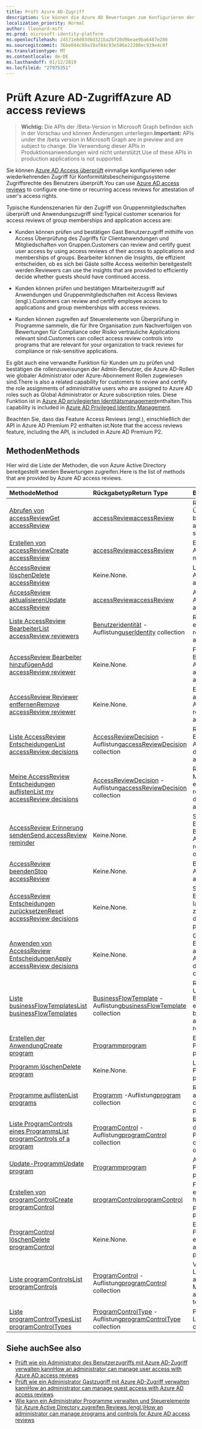 ```yaml
---
title: Prüft Azure AD-Zugriff
description: Sie können die Azure AD Bewertungen zum Konfigurieren der einmaligen oder wiederkehrenden Access Bewertungen für Konformitätsbescheinigungssysteme Zugriffsrechte des Benutzers zuzugreifen.
localization_priority: Normal
author: lleonard-msft
ms.prod: microsoft-identity-platform
ms.openlocfilehash: 24571e8d83d6d321ba2bf20d9beae9ba6487e286
ms.sourcegitcommit: 36be044c89a19af84c93e586e22200ec919e4c9f
ms.translationtype: MT
ms.contentlocale: de-DE
ms.lasthandoff: 01/12/2019
ms.locfileid: "27975351"
---
```

# <a name="azure-ad-access-reviews"></a><span data-ttu-id="c43fd-103">Prüft Azure AD-Zugriff</span><span class="sxs-lookup"><span data-stu-id="c43fd-103">Azure AD access reviews</span></span>

> <span data-ttu-id="c43fd-104">**Wichtig:** Die APIs der /Beta-Version in Microsoft Graph befinden sich in der Vorschau und können Änderungen unterliegen.</span><span class="sxs-lookup"><span data-stu-id="c43fd-104">**Important:** APIs under the /beta version in Microsoft Graph are in preview and are subject to change.</span></span> <span data-ttu-id="c43fd-105">Die Verwendung dieser APIs in Produktionsanwendungen wird nicht unterstützt.</span><span class="sxs-lookup"><span data-stu-id="c43fd-105">Use of these APIs in production applications is not supported.</span></span>

<span data-ttu-id="c43fd-106">Sie können [Azure AD Access überprüft](https://docs.microsoft.com/en-us/azure/active-directory/active-directory-azure-ad-controls-access-reviews-overview) einmalige konfigurieren oder wiederkehrenden Zugriff für Konformitätsbescheinigungssysteme Zugriffsrechte des Benutzers überprüft.</span><span class="sxs-lookup"><span data-stu-id="c43fd-106">You can use [Azure AD access reviews](https://docs.microsoft.com/en-us/azure/active-directory/active-directory-azure-ad-controls-access-reviews-overview) to configure one-time or recurring access reviews for attestation of user's access rights.</span></span>

<span data-ttu-id="c43fd-107">Typische Kundenszenarien für den Zugriff von Gruppenmitgliedschaften überprüft und Anwendungszugriff sind:</span><span class="sxs-lookup"><span data-stu-id="c43fd-107">Typical customer scenarios for access reviews of group memberships and application access are:</span></span>
   
- <span data-ttu-id="c43fd-108">Kunden können prüfen und bestätigen Gast Benutzerzugriff mithilfe von Access Überprüfung des Zugriffs für Clientanwendungen und Mitgliedschaften von Gruppen.</span><span class="sxs-lookup"><span data-stu-id="c43fd-108">Customers can review and certify guest user access by using access reviews of their access to applications and memberships of groups.</span></span> <span data-ttu-id="c43fd-109">Bearbeiter können die Insights, die effizient entscheiden, ob es sich bei Gäste sollte Access weiterhin bereitgestellt werden.</span><span class="sxs-lookup"><span data-stu-id="c43fd-109">Reviewers can use the insights that are provided to efficiently decide whether guests should have continued access.</span></span>
      
- <span data-ttu-id="c43fd-110">Kunden können prüfen und bestätigen Mitarbeiterzugriff auf Anwendungen und Gruppenmitgliedschaften mit Access Reviews (engl.).</span><span class="sxs-lookup"><span data-stu-id="c43fd-110">Customers can review and certify employee access to applications and group memberships with access reviews.</span></span>
   
- <span data-ttu-id="c43fd-111">Kunden können zugreifen auf Steuerelemente von Überprüfung in Programme sammeln, die für Ihre Organisation zum Nachverfolgen von Bewertungen für Compliance oder Risiko vertrauliche Applications relevant sind.</span><span class="sxs-lookup"><span data-stu-id="c43fd-111">Customers can collect access review controls into programs that are relevant for your organization to track reviews for compliance or risk-sensitive applications.</span></span>

<span data-ttu-id="c43fd-112">Es gibt auch eine verwandte Funktion für Kunden um zu prüfen und bestätigen die rollenzuweisungen der Admin-Benutzer, die Azure AD-Rollen wie globaler Administrator oder Azure-Abonnement Rollen zugewiesen sind.</span><span class="sxs-lookup"><span data-stu-id="c43fd-112">There is also a related capability for customers to review and certify the role assignments of administrative users who are assigned to Azure AD roles such as Global Administrator or Azure subscription roles.</span></span>  <span data-ttu-id="c43fd-113">Diese Funktion ist in [Azure AD privilegierten Identitätsmanagement](privilegedidentitymanagement-root.md)enthalten.</span><span class="sxs-lookup"><span data-stu-id="c43fd-113">This capability is included in [Azure AD Privileged Identity Management](privilegedidentitymanagement-root.md).</span></span>

<span data-ttu-id="c43fd-114">Beachten Sie, dass das Feature Access Reviews (engl.), einschließlich der API in Azure AD Premium P2 enthalten ist.</span><span class="sxs-lookup"><span data-stu-id="c43fd-114">Note that the access reviews feature, including the API, is included in Azure AD Premium P2.</span></span> 

## <a name="methods"></a><span data-ttu-id="c43fd-115">Methoden</span><span class="sxs-lookup"><span data-stu-id="c43fd-115">Methods</span></span>

<span data-ttu-id="c43fd-116">Hier wird die Liste der Methoden, die von Azure Active Directory bereitgestellt werden Bewertungen zugreifen.</span><span class="sxs-lookup"><span data-stu-id="c43fd-116">Here is the list of methods that are provided by Azure AD access reviews.</span></span>  

| <span data-ttu-id="c43fd-117">Methode</span><span class="sxs-lookup"><span data-stu-id="c43fd-117">Method</span></span>           | <span data-ttu-id="c43fd-118">Rückgabetyp</span><span class="sxs-lookup"><span data-stu-id="c43fd-118">Return Type</span></span>    |<span data-ttu-id="c43fd-119">Beschreibung</span><span class="sxs-lookup"><span data-stu-id="c43fd-119">Description</span></span>|
|:---------------|:--------|:----------|
|[<span data-ttu-id="c43fd-120">Abrufen von accessReview</span><span class="sxs-lookup"><span data-stu-id="c43fd-120">Get accessReview</span></span>](../api/accessreview-get.md) |   [<span data-ttu-id="c43fd-121">accessReview</span><span class="sxs-lookup"><span data-stu-id="c43fd-121">accessReview</span></span>](accessreview.md) |   <span data-ttu-id="c43fd-122">Rufen Sie eine Access-Überprüfung mit einer bestimmten Id ab.</span><span class="sxs-lookup"><span data-stu-id="c43fd-122">Get an access review with a specific id.</span></span> |
|[<span data-ttu-id="c43fd-123">Erstellen von accessReview</span><span class="sxs-lookup"><span data-stu-id="c43fd-123">Create accessReview</span></span>](../api/accessreview-create.md) | [<span data-ttu-id="c43fd-124">accessReview</span><span class="sxs-lookup"><span data-stu-id="c43fd-124">accessReview</span></span>](accessreview.md) |   <span data-ttu-id="c43fd-125">Erstellen Sie eine neue AccessReview.</span><span class="sxs-lookup"><span data-stu-id="c43fd-125">Create a new accessReview.</span></span> |
|[<span data-ttu-id="c43fd-126">AccessReview löschen</span><span class="sxs-lookup"><span data-stu-id="c43fd-126">Delete accessReview</span></span>](../api/accessreview-delete.md) | <span data-ttu-id="c43fd-127">Keine.</span><span class="sxs-lookup"><span data-stu-id="c43fd-127">None.</span></span>   | <span data-ttu-id="c43fd-128">Löschen einer AccessReview.</span><span class="sxs-lookup"><span data-stu-id="c43fd-128">Delete an accessReview.</span></span> |
|[<span data-ttu-id="c43fd-129">AccessReview aktualisieren</span><span class="sxs-lookup"><span data-stu-id="c43fd-129">Update accessReview</span></span>](../api/accessreview-update.md) | [<span data-ttu-id="c43fd-130">accessReview</span><span class="sxs-lookup"><span data-stu-id="c43fd-130">accessReview</span></span>](accessreview.md) | <span data-ttu-id="c43fd-131">Aktualisieren einer AccessReview.</span><span class="sxs-lookup"><span data-stu-id="c43fd-131">Update an accessReview.</span></span> |
|[<span data-ttu-id="c43fd-132">Liste AccessReview Bearbeiter</span><span class="sxs-lookup"><span data-stu-id="c43fd-132">List accessReview reviewers</span></span>](../api/accessreview-listreviewers.md) |      <span data-ttu-id="c43fd-133">[Benutzeridentität](useridentity.md) -Auflistung</span><span class="sxs-lookup"><span data-stu-id="c43fd-133">[userIdentity](useridentity.md) collection</span></span>| <span data-ttu-id="c43fd-134">Rufen Sie die Bearbeiter ein AccessReview.</span><span class="sxs-lookup"><span data-stu-id="c43fd-134">Get the reviewers of an accessReview.</span></span> |
|[<span data-ttu-id="c43fd-135">AccessReview Bearbeiter hinzufügen</span><span class="sxs-lookup"><span data-stu-id="c43fd-135">Add accessReview reviewer</span></span>](../api/accessreview-addreviewer.md) |      <span data-ttu-id="c43fd-136">Keine.</span><span class="sxs-lookup"><span data-stu-id="c43fd-136">None.</span></span>   |   <span data-ttu-id="c43fd-137">Fügen Sie einem Bearbeiter ein AccessReview hinzu.</span><span class="sxs-lookup"><span data-stu-id="c43fd-137">Add a reviewer to an accessReview.</span></span> |
|[<span data-ttu-id="c43fd-138">AccessReview Reviewer entfernen</span><span class="sxs-lookup"><span data-stu-id="c43fd-138">Remove accessReview reviewer</span></span>](../api/accessreview-removereviewer.md) | <span data-ttu-id="c43fd-139">Keine.</span><span class="sxs-lookup"><span data-stu-id="c43fd-139">None.</span></span>  |   <span data-ttu-id="c43fd-140">Entfernen Sie einen Prüfer aus einer AccessReview.</span><span class="sxs-lookup"><span data-stu-id="c43fd-140">Remove a reviewer from an accessReview.</span></span> |
|[<span data-ttu-id="c43fd-141">Liste AccessReview Entscheidungen</span><span class="sxs-lookup"><span data-stu-id="c43fd-141">List accessReview decisions</span></span>](../api/accessreview-listdecisions.md) |      <span data-ttu-id="c43fd-142">[AccessReviewDecision](accessreviewdecision.md) -Auflistung</span><span class="sxs-lookup"><span data-stu-id="c43fd-142">[accessReviewDecision](accessreviewdecision.md) collection</span></span>| <span data-ttu-id="c43fd-143">Rufen Sie die Entscheidungen des ein AccessReview.</span><span class="sxs-lookup"><span data-stu-id="c43fd-143">Get the decisions of an accessReview.</span></span>|
|[<span data-ttu-id="c43fd-144">Meine AccessReview Entscheidungen auflisten</span><span class="sxs-lookup"><span data-stu-id="c43fd-144">List my accessReview decisions</span></span>](../api/accessreview-listmydecisions.md) |     <span data-ttu-id="c43fd-145">[AccessReviewDecision](accessreviewdecision.md) -Auflistung</span><span class="sxs-lookup"><span data-stu-id="c43fd-145">[accessReviewDecision](accessreviewdecision.md) collection</span></span>| <span data-ttu-id="c43fd-146">Rufen Sie als "Leser" Mein Entscheidungen von einer AccessReview.</span><span class="sxs-lookup"><span data-stu-id="c43fd-146">As a reviewer, get my decisions of an accessReview.</span></span>|
|[<span data-ttu-id="c43fd-147">AccessReview Erinnerung senden</span><span class="sxs-lookup"><span data-stu-id="c43fd-147">Send accessReview reminder</span></span>](../api/accessreview-sendreminder.md) |        <span data-ttu-id="c43fd-148">Keine.</span><span class="sxs-lookup"><span data-stu-id="c43fd-148">None.</span></span>   |   <span data-ttu-id="c43fd-149">Senden Sie eine Erinnerung an die Bearbeiter ein AccessReview.</span><span class="sxs-lookup"><span data-stu-id="c43fd-149">Send a reminder to the reviewers of an accessReview.</span></span> |
|[<span data-ttu-id="c43fd-150">AccessReview beenden</span><span class="sxs-lookup"><span data-stu-id="c43fd-150">Stop accessReview</span></span>](../api/accessreview-stop.md) |     <span data-ttu-id="c43fd-151">Keine.</span><span class="sxs-lookup"><span data-stu-id="c43fd-151">None.</span></span>   |   <span data-ttu-id="c43fd-152">Beenden einer AccessReview.</span><span class="sxs-lookup"><span data-stu-id="c43fd-152">Stop an accessReview.</span></span> |
|[<span data-ttu-id="c43fd-153">AccessReview Entscheidungen zurücksetzen</span><span class="sxs-lookup"><span data-stu-id="c43fd-153">Reset accessReview decisions</span></span>](../api/accessreview-reset.md) |     <span data-ttu-id="c43fd-154">Keine.</span><span class="sxs-lookup"><span data-stu-id="c43fd-154">None.</span></span>   |   <span data-ttu-id="c43fd-155">Setzen Sie die Entscheidungen in einer laufenden AccessReview zurück.</span><span class="sxs-lookup"><span data-stu-id="c43fd-155">Reset the decisions in an in-progress accessReview.</span></span>|
|[<span data-ttu-id="c43fd-156">Anwenden von AccessReview Entscheidungen</span><span class="sxs-lookup"><span data-stu-id="c43fd-156">Apply accessReview decisions</span></span>](../api/accessreview-apply.md) |     <span data-ttu-id="c43fd-157">Keine.</span><span class="sxs-lookup"><span data-stu-id="c43fd-157">None.</span></span>   |   <span data-ttu-id="c43fd-158">Gelten Sie die Entscheidungen aus einer abgeschlossenen AccessReview.</span><span class="sxs-lookup"><span data-stu-id="c43fd-158">Apply the decisions from a completed accessReview.</span></span>|
|[<span data-ttu-id="c43fd-159">Liste businessFlowTemplates</span><span class="sxs-lookup"><span data-stu-id="c43fd-159">List businessFlowTemplates</span></span>](../api/businessflowtemplate-list.md) | <span data-ttu-id="c43fd-160">[BusinessFlowTemplate](businessflowtemplate.md) -Auflistung</span><span class="sxs-lookup"><span data-stu-id="c43fd-160">[businessFlowTemplate](businessflowtemplate.md) collection</span></span>| <span data-ttu-id="c43fd-161">Rufen Sie die Vorlagen für Unternehmen Fluss Bewertungen Zugriff auf entsprechende.</span><span class="sxs-lookup"><span data-stu-id="c43fd-161">Get the business flow templates appropriate to access reviews.</span></span>|
|[<span data-ttu-id="c43fd-162">Erstellen der Anwendung</span><span class="sxs-lookup"><span data-stu-id="c43fd-162">Create program</span></span>](../api/program-create.md) |   [<span data-ttu-id="c43fd-163">Programm</span><span class="sxs-lookup"><span data-stu-id="c43fd-163">program</span></span>](program.md)   |   <span data-ttu-id="c43fd-164">Erstellen Sie ein neues Programm.</span><span class="sxs-lookup"><span data-stu-id="c43fd-164">Create a new program.</span></span>|
|[<span data-ttu-id="c43fd-165">Programm löschen</span><span class="sxs-lookup"><span data-stu-id="c43fd-165">Delete program</span></span>](../api/program-delete.md) |   <span data-ttu-id="c43fd-166">Keine.</span><span class="sxs-lookup"><span data-stu-id="c43fd-166">None.</span></span>   |   <span data-ttu-id="c43fd-167">Löschen eines Programms.</span><span class="sxs-lookup"><span data-stu-id="c43fd-167">Delete a program.</span></span>|
|[<span data-ttu-id="c43fd-168">Programme auflisten</span><span class="sxs-lookup"><span data-stu-id="c43fd-168">List programs</span></span>](../api/program-list.md) |  <span data-ttu-id="c43fd-169">[Programm](program.md) -Auflistung</span><span class="sxs-lookup"><span data-stu-id="c43fd-169">[program](program.md) collection</span></span>|   <span data-ttu-id="c43fd-170">Rufen Sie eine Auflistung aller Programme.</span><span class="sxs-lookup"><span data-stu-id="c43fd-170">Get a collection of all the programs.</span></span>|
|[<span data-ttu-id="c43fd-171">Liste ProgramControls eines Programms</span><span class="sxs-lookup"><span data-stu-id="c43fd-171">List programControls of a program</span></span>](../api/program-listcontrols.md) |      <span data-ttu-id="c43fd-172">[ProgramControl](programcontrol.md) -Auflistung</span><span class="sxs-lookup"><span data-stu-id="c43fd-172">[programControl](programcontrol.md) collection</span></span>| <span data-ttu-id="c43fd-173">Rufen Sie eine Auflistung der Steuerelemente eines Programms.</span><span class="sxs-lookup"><span data-stu-id="c43fd-173">Get a collection of the controls of a program.</span></span>|
|[<span data-ttu-id="c43fd-174">Update-Programm</span><span class="sxs-lookup"><span data-stu-id="c43fd-174">Update program</span></span>](../api/program-update.md) |   [<span data-ttu-id="c43fd-175">Programm</span><span class="sxs-lookup"><span data-stu-id="c43fd-175">program</span></span>](program.md)|  <span data-ttu-id="c43fd-176">Aktualisieren eines Programms.</span><span class="sxs-lookup"><span data-stu-id="c43fd-176">Update a program.</span></span>|
|[<span data-ttu-id="c43fd-177">Erstellen von programControl</span><span class="sxs-lookup"><span data-stu-id="c43fd-177">Create programControl</span></span>](../api/programcontrol-create.md) |     [<span data-ttu-id="c43fd-178">programControl</span><span class="sxs-lookup"><span data-stu-id="c43fd-178">programControl</span></span>](programcontrol.md) |   <span data-ttu-id="c43fd-179">Fügen Sie ein Programm ein ProgramControl hinzu.</span><span class="sxs-lookup"><span data-stu-id="c43fd-179">Add a programControl to a program.</span></span>|
|[<span data-ttu-id="c43fd-180">ProgramControl löschen</span><span class="sxs-lookup"><span data-stu-id="c43fd-180">Delete programControl</span></span>](../api/programcontrol-delete.md) |     <span data-ttu-id="c43fd-181">Keine.</span><span class="sxs-lookup"><span data-stu-id="c43fd-181">None.</span></span>   |   <span data-ttu-id="c43fd-182">Entfernen einer ProgramControl aus einem Programm.</span><span class="sxs-lookup"><span data-stu-id="c43fd-182">Remove a programControl from a program.</span></span>|
|[<span data-ttu-id="c43fd-183">Liste programControls</span><span class="sxs-lookup"><span data-stu-id="c43fd-183">List programControls</span></span>](../api/programcontrol-list.md) | <span data-ttu-id="c43fd-184">[ProgramControl](programcontrol.md) -Auflistung</span><span class="sxs-lookup"><span data-stu-id="c43fd-184">[programControl](programcontrol.md) collection</span></span>| <span data-ttu-id="c43fd-185">Von Listensteuerelementen in allen Programmen im Mandanten.</span><span class="sxs-lookup"><span data-stu-id="c43fd-185">List controls across all programs in the tenant.</span></span>|
|[<span data-ttu-id="c43fd-186">Liste programControlTypes</span><span class="sxs-lookup"><span data-stu-id="c43fd-186">List programControlTypes</span></span>](../api/programcontroltype-list.md) | <span data-ttu-id="c43fd-187">[ProgramControlType](programcontroltype.md) -Auflistung</span><span class="sxs-lookup"><span data-stu-id="c43fd-187">[programControlType](programcontroltype.md) collection</span></span>| <span data-ttu-id="c43fd-188">Programm Steuerelement Listentypen.</span><span class="sxs-lookup"><span data-stu-id="c43fd-188">List program control types.</span></span> |


## <a name="see-also"></a><span data-ttu-id="c43fd-189">Siehe auch</span><span class="sxs-lookup"><span data-stu-id="c43fd-189">See also</span></span>

- [<span data-ttu-id="c43fd-190">Prüft wie ein Administrator des Benutzerzugriffs mit Azure AD-Zugriff verwalten kann</span><span class="sxs-lookup"><span data-stu-id="c43fd-190">How an administrator can manage user access with Azure AD access reviews</span></span>](https://docs.microsoft.com/en-us/azure/active-directory/active-directory-azure-ad-controls-manage-user-access-with-access-reviews)
- [<span data-ttu-id="c43fd-191">Prüft wie ein Administrator Gastzugriff mit Azure AD-Zugriff verwalten kann</span><span class="sxs-lookup"><span data-stu-id="c43fd-191">How an administrator can manage guest access with Azure AD access reviews</span></span>](https://docs.microsoft.com/en-us/azure/active-directory/active-directory-azure-ad-controls-manage-guest-access-with-access-reviews)
- [<span data-ttu-id="c43fd-192">Wie kann ein Administrator Programme verwalten und Steuerelemente für Azure Active Directory zugreifen Reviews (engl.)</span><span class="sxs-lookup"><span data-stu-id="c43fd-192">How an administrator can manage programs and controls for Azure AD access reviews</span></span>](https://docs.microsoft.com/en-us/azure/active-directory/active-directory-azure-ad-controls-manage-programs-controls)


<!-- {
  "type": "#page.annotation",
  "description": "Service root",
  "keywords": "",
  "section": "documentation",
  "tocPath": ""
}-->
